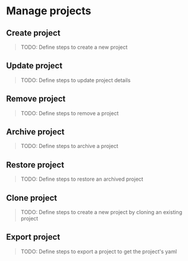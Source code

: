 # Manage projects

## Create project

> TODO: Define steps to create a new project

## Update project

> TODO: Define steps to update project details

## Remove project

> TODO: Define steps to remove a project

## Archive project

> TODO: Define steps to archive a project

## Restore project

> TODO: Define steps to restore an archived project

## Clone project

> TODO: Define steps to create a new project by cloning an existing project

## Export project

> TODO: Define steps to export a project to get the project's yaml

